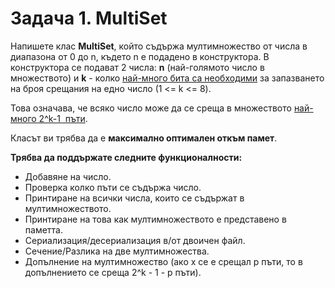 # Задача 1. МultiSet

Напишете клас __МultiSet__, който съдържа мултимножество от числа в диапазона от 0 до n, където n е подадено в конструктора. В конструктора се подават 2 числа: __n__ (най-голямото число в множеството) и __k__ - колко <ins>най-много бита са необходими</ins> за запазването на броя срещания на едно число (1 <= k <= 8).

Това означава, че всяко число може да се среща в множеството <ins>най-много 2^k-1  пъти</ins>.

Класът ви трябва да е __максимално оптимален откъм памет__.

__Трябва да поддържате следните функционалности:__
<ul>
 <li>Добавяне на число.</li>
 <li>Проверка колко пъти се съдържа число.</li>
 <li>Принтиране на всички числа, които се съдържат в мултимножеството.</li>
 <li>Принтиране на това как мултимножеството е представено в паметта.</li>
 <li>Сериализация/десериализация в/от двоичен файл.</li>
 <li>Сечение/Разлика на две мултимножества.</li>
 <li>Допълнение на мултимножество (ако x се е срещал p пъти, то в допълнението се среща 2^k - 1 - p пъти).</li>
</ul>